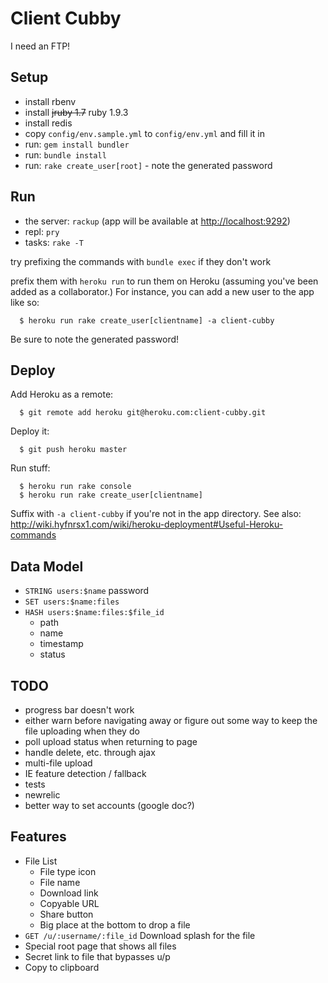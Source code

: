 # Client Cubby

I need an FTP!

## Setup

- install rbenv
- install ~~jruby 1.7~~ ruby 1.9.3
- install redis
- copy `config/env.sample.yml` to `config/env.yml` and fill it in
- run: `gem install bundler`
- run: `bundle install`
- run: `rake create_user[root]` - note the generated password

## Run

- the server: `rackup` (app will be available at [http://localhost:9292](http://localhost:9292))
- repl: `pry`
- tasks: `rake -T`

try prefixing the commands with `bundle exec` if they don't work

prefix them with `heroku run` to run them on Heroku (assuming you've been added as a collaborator.)
For instance, you can add a new user to the app like so: 

      $ heroku run rake create_user[clientname] -a client-cubby
      
Be sure to note the generated password!

## Deploy


Add Heroku as a remote:

      $ git remote add heroku git@heroku.com:client-cubby.git

Deploy it:

      $ git push heroku master 

Run stuff:
      
      $ heroku run rake console
      $ heroku run rake create_user[clientname]
      
Suffix with `-a client-cubby` if you're not in the app directory. 
See also: http://wiki.hyfnrsx1.com/wiki/heroku-deployment#Useful-Heroku-commands

## Data Model

- `STRING users:$name` password
- `SET users:$name:files`
- `HASH users:$name:files:$file_id`
  - path
  - name
  - timestamp
  - status

## TODO

- progress bar doesn't work
- either warn before navigating away or figure out some way to keep the file uploading when they do
- poll upload status when returning to page
- handle delete, etc. through ajax
- multi-file upload
- IE feature detection / fallback
- tests
- newrelic
- better way to set accounts (google doc?)

## Features
- File List
    - File type icon
    - File name
    - Download link
    - Copyable URL
    - Share button
    - Big place at the bottom to drop a file
- `GET /u/:username/:file_id`
  Download splash for the file
- Special root page that shows all files
- Secret link to file that bypasses u/p
- Copy to clipboard
